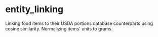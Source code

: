 # entity_linking
Linking food items to their USDA portions database counterparts using cosine similarity. Normalizing items' units to grams.
